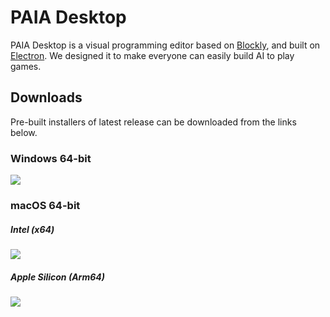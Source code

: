 # PAIA Desktop

PAIA Desktop is a visual programming editor based on [Blockly](https://github.com/google/blockly), and built on [Electron](https://github.com/electron/electron). We designed it to make everyone can easily build AI to play games.

## Downloads

Pre-built installers of latest release can be downloaded from the links below.

### Windows 64-bit

[![](https://img.shields.io/badge/EXE%20Installer-v3.2.2-blue)](https://github.com/PAIA-Playful-AI-Arena/Paia-Desktop/releases/download/v3.2.2/PAIA.Desktop-3.2.2.Setup.exe)

### macOS 64-bit

##### Intel (x64)

[![](https://img.shields.io/badge/DMG%20Installer-v3.2.2-red)](https://github.com/PAIA-Playful-AI-Arena/Paia-Desktop/releases/download/v3.2.2/PAIA.Desktop-3.2.2-x64.dmg)

##### Apple Silicon (Arm64)

[![](https://img.shields.io/badge/DMG%20Installer-v3.2.2-red)](https://github.com/PAIA-Playful-AI-Arena/Paia-Desktop/releases/download/v3.2.2/PAIA.Desktop-3.2.2-arm64.dmg)